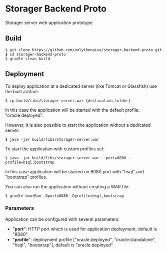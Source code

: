 # Storager Backend Proto
Storager server web application prototype

## Build
```
$ git clone https://github.com/onlythenaive/storager-backend-proto.git
$ cd storager-backend-proto
$ gradle clean build
```

## Deployment
To deploy application at a dedicated server (like Tomcat or Glassfish) use the built artifact:
```
$ cp build/libs/storager-server.war {destination_folder}
```
In this case the application will be started with the default profile: "oracle.deployed".

However, it is also possible to start the application without a dedicated server:
```
$ java -jar build/libs/storager-server.war
```

To start the application with custom profiles set:
```
$ java -jar build/libs/storager-server.war --port=8080 --profile=hsql,bootstrap
```
In this case application will be started on 8080 port with "hsql" and "bootstrap" profiles.

You can also run the application without creating a WAR file:
```
$ gradle bootRun -Dport=8080 -Dprofile=hsql,bootstrap
```

### Parameters
Application can be configured with several parameters:
* "**port**": HTTP port which is used for application deployment, default is "8080"
* "**profile**": deployment profile ["oracle.deployed", "oracle.standalone", "hsql", "bootstrap"], default is "oracle.deployed"
